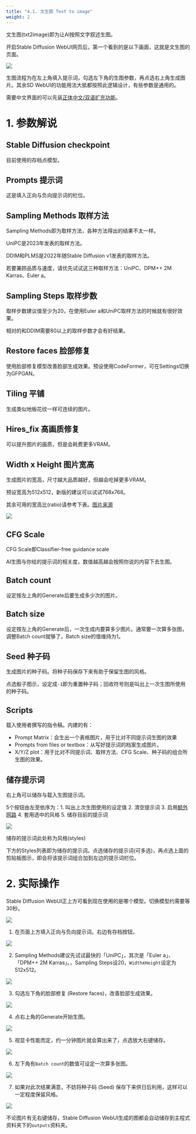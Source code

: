 ```yaml
---
title: "4.1. 文生图 Text to image"
weight: 2
---
```


文生图(txt2image)即为让AI按照文字叙述生图。

开启Stable Diffusion WebUI网页后，第一个看到的是以下画面，这就是文生图的页面。

![](../../../images/text-to-image-1.webp)

生图流程为在左上角填入提示词，勾选左下角的生图参数，再点选右上角生成图片。其余SD WebUI的功能用法大抵都按照此逻辑设计，有些参数是通用的。

需要中文界面的可以先装[正体中文/双语扩充功能](../extensions/localizations/)。


# 1. 参数解说

## Stable Diffusion checkpoint

目前使用的存档点模型。


## Prompts 提示词

这是填入正向与负向提示词的栏位。


## Sampling Methods 取样方法

Sampling Methods即为取样方法，各种方法得出的结果不太一样。

UniPC是2023年发表的取样方法。

DDIM和PLMS是2022年随Stable Diffusion v1发表的取样方法。

若要兼顾品质与速度，请优先试试这三种取样方法：UniPC、DPM++ 2M Karras、Euler a。


## Sampling Steps 取样步数

取样步数建议值至少为20，在使用Euler a和UniPC取样方法的时候就有很好效果。

相对的和DDIM需要80以上的取样步数才会有好结果。


## Restore faces 脸部修复

使用脸部修复模型改善脸部生成效果。预设使用CodeFormer，可在Settings切换为GFPGAN。


## Tiling 平铺

生成类似地板花纹一样可连续的图片。


## Hires_fix 高画质修复

可以提升图片的画质，但是会耗费更多VRAM。


## Width x Height 图片宽高

生成图片的宽高，尺寸越大品质越好，但越会吃掉更多VRAM。

预设宽高为512x512，新版的建议可以试试768x768。

其余可用的宽高比(ratio)请参考下表。[图片来源](https://github.com/AUTOMATIC1111/stable-diffusion-webui/discussions/1025#discussioncomment-3727588)

![](../../../images/text-to-image-2.webp)


## CFG Scale

CFG Scale即Classifier-free guidance scale

AI生图与你给的提示词的相关度，数值越高越会按照你说的内容下去生图。


## Batch count

设定按左上角的Generate后要生成多少次的图片。


## Batch size

设定按左上角的Generate后，一次生成内要算多少图片。通常要一次算多张图，调整Batch count就够了，Batch size的值维持为1。


## Seed 种子码

生成图片的种子码。将种子码保存下来有助于保留生图的风格。

点选骰子图示，设定成`-1`即为重置种子码；回收符号则是叫出上一次生图所使用的种子码。


## Scripts

载入使用者撰写的指令稿。内建的有：

- Prompt Matrix：会生出一个表格图片，用于比对不同提示词生图的效果
- Prompts from files or textbox：从写好提示词的档案生成图片。
- X/Y/Z plot：用于比对不同提示词、取样方法、CFG Scale、种子码的组合所生图的效果。


## 储存提示词

右上角可以储存与载入生图提示词。

5个按钮由左至依序为：1. 叫出上次生图使用的设定值 2. 清空提示词 3. 启用[额外网路](../features/extra-networks/) 4. 套用选中的风格 5. 储存目前的提示词

![](../../../images/text-to-image-3.webp)


储存的提示词此处称为风格(styles)

下方的Styles列表即为储存的提示词。点选储存的提示词(可多选)，再点选上面的剪贴板图示，即会将该提示词组合加到左边的提示词栏位。


# 2. 实际操作

Stable Diffusion WebUI正上方可看到现在使用的是哪个模型。切换模型约需要等30秒。

![](../../../images/text-to-image-4.webp)

1. 在页面上方填入正向与负向提示词。右边有存档按钮。

![](../../../images/text-to-image-5.webp)

2. Sampling Methods建议先试试最快的「UniPC」，其次是「Euler a」、「DPM++ 2M Karras」。，Sampling Steps设20，`Width`x`Height`设定为512x512。

![](../../../images/text-to-image-6.webp)

3. 勾选左下角的脸部修复 (Restore faces)，改善脸部生成效果。

![](../../../images/text-to-image-7.webp)

4. 点右上角的Generate开始生图。

![](../../../images/text-to-image-8.webp)

5. 视显卡性能而定，约一分钟图片就会算出来了，点选放大右键储存。

![](../../../images/text-to-image-9.webp)

6. 左下角有`Batch count`的数值可设定一次算多张图。

![](../../../images/text-to-image-10.webp)

7. 如果对此次结果满意，不妨将种子码 (Seed) 保存下来供日后利用，这样可以一定程度保留风格。

![](../../../images/text-to-image-11.webp)

不论图片有无右键储存，Stable Diffusion WebUI生成的图都会自动储存到主程式资料夹下的`outputs`资料夹。
